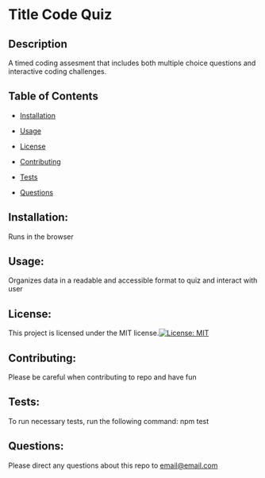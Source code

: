 # Title  Code Quiz

  ## Description  
  A timed coding assesment that includes both multiple choice questions and interactive coding challenges.

  ## Table of Contents

  * [Installation](##Installation)

  * [Usage](##Usage)

  * [License](##Licence)

  * [Contributing](##Contributing)

  * [Tests](##Tests)

  * [Questions](##Questions)

## Installation:

Runs in the browser


## Usage:

Organizes data in a readable and accessible format to quiz and interact with user

## License:

This project is licensed under the MIT license.[![License: MIT](https://img.shields.io/badge/License-MIT-blue.svg)](https://opensource.org/licenses/MIT)


## Contributing:  

Please be careful when contributing to repo and have fun


## Tests:

To run necessary tests, run the following command:  npm test


## Questions: 

Please direct any questions about this repo to email@email.com
          
          